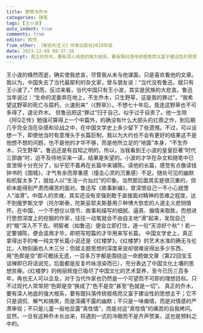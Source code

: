 ```yaml
---
title: 野草与乔木
categories: 随笔
tags: [王小波]
auto_indent: true
comments: true
editor: 皎然
from_other: 《新批判主义》作家出版社2019年版
date: 2023-12-09 08:37:18
excerpt: 真正的乔木，要有深人地底的强大根系，要有既抖落传统桎梏而又富于建设性的思想主干；它不只是调侃、解气和搞笑，而是深藏不露的幽默；不只是一味煽情，而是对情感的严肃审视；不只是儿童一般地显露“真性情”，而是对这“真性情”的痛苦的自我拷问。显然，一旦有这种乔木长出来，将遇到一式的冷眼而不是齐声赞美，这也是预料之中的。
---
```

王小波的倏然而逝，确实使我悲哀，尽管我从未与他谋面，只是喜欢看他的文章。我以为，中国失去了当代最犀利的杂文家，曾与朋友说：“当代没有鲁迅，就只有王小波了。”
然而，反过来看，当代中国只有王小波，其实是民族的大悲哀。鲁迅当年说过：“生命的泥委弃在地上，不生乔木，只生野草，这是我的罪过”，“我希望这野草的死亡与腐朽，火速到来”（《野草》）。不想七十年后，竟连这野草也不可多得了，遑论乔木。
但鲁迅把这“罪过”归于自己，似乎过于自责了。他一生除《阿Q正传》勉强可算得上一个中篇外，的确没有什么大部头的扛鼎之作，到后期几乎完全泡在杂感和论战之中，在中国文学史上多少留下了些遗憾。不过，可以设想一下，即使他当时有意埋头于长篇巨制，我以为大约也不会有更好的结果这不是他想不想的问题，也不是他的才华不够，而是他所立足的“地面”本身，“不生乔木，只生野草”。鲁迅还是有自知之明的。所以，当我看到王小波的皇皇巨著“时代三部曲”时，迫不及待地买来一读，结果是失望的。小波的才华在杂文和随笔中已宣泄得十分充分了，似乎犯不着再在长篇中来铺陈。读他的长篇，感觉有点像读钱钟书的《围城》，才气有余而厚重感（撞击心灵的沉重感）不足。随处可见的幽默和机智太多了，就给人以“生活一片灿烂”的印象。当然那后面其实是很沉重的，但却未能得到严肃而痛苦的面对。鲁迅写《故事新编》，曾深恨自己一不小心就堕人“油滑”。中国人的灵魂，其实还没有坚强到敢于直接面对精神的苦难之程度，达不到俄罗斯文学（托尔斯泰、陀斯妥耶夫斯基用卩种博大恢宏的人道主义悲悯情怀。在中国，一个不想仅以情节、故事和描写的细腻、逼真、煽情来取胜，而想进行思想深度上的挖掘的作家，往往一动笔就会不由自主地“滑”起来，发现自己的“根”深入不下去。明智者（如鲁迅）便会立即打住，道一句“天凉好个秋”！若一定要铺陈，便会滥用才华，即把写短篇的才华用来写长篇。
中国文学史上，真正拿得出手的唯一纯文学长篇小说还是《红楼梦》。《红楼梦》的艺术水准的确无与伦比，人物刻画也人木三分；但就主题思想的深度来说却很难说得出多少东西，用“色即是空”即可概括无遗，一百多万字都是围绕这一命题做文章（第22回宝玉谈禅即已将话说完，后面都是反复吟咏渲染而已），充分表达了中国文化土壤的思想贫瘠。《红楼梦》的绚丽辉煌已吸尽了中国文化的艺术营养，至今已历三百多年，再也无人可以企及，对于当代作家也仍然是一个可望而不可即的理想目标。只不过现代人常常把“色即是空”换成了“色不是空”甚至“色就是一切”。
真正的乔木，要有深人地底的强大根系，要有既抖落传统桎梏而又富于建设性的思想主干；它不只是调侃、解气和搞笑，而是深藏不露的幽默；不只是一味煽情，而是对情感的严肃审视；不只是儿童一般地显露“真性情”，而是对这“真性情”的痛苦的自我拷问。显然，一旦有这种乔木长出来，将遇到一式的冷眼而不是齐声赞美，这也是预料之中的。
